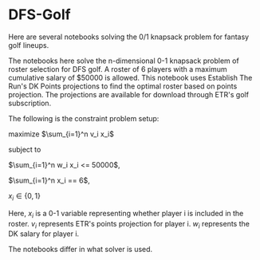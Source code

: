 # DFS-Golf
Here are several notebooks solving the 0/1 knapsack problem for fantasy golf lineups.

The notebooks here solve the n-dimensional 0-1 knapsack problem of roster selection for DFS golf.  A roster of 6 players with a maximum cumulative salary of $50000 is allowed.  This notebook uses Establish The Run's DK Points projections to find the optimal roster based on points projection.  The projections are available for download through ETR's golf subscription.

The following is the constraint problem setup:

maximize $\sum_{i=1}^n v_i x_i$

subject to 

$\sum_{i=1}^n w_i x_i <= 50000$, 

$\sum_{i=1}^n x_i == 6$,

$x_i \in \{0, 1\}$

Here, $x_i$ is a 0-1 variable representing whether player i is included in the roster.  $v_i$ represents ETR's points projection for player i.  $w_i$ represents the DK salary for player i.

The notebooks differ in what solver is used.  
